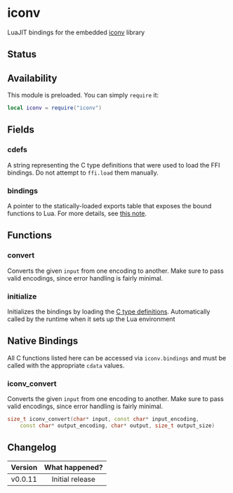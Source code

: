# iconv

LuaJIT bindings for the embedded [iconv](https://www.gnu.org/software/libiconv/) library

<FFI/>

## Status

<External/>

## Availability

This module is preloaded. You can simply `require` it:

```lua
local iconv = require("iconv")
```

## Fields

### cdefs

A string representing the C type definitions that were used to load the FFI bindings. Do not attempt to `ffi.load` them manually.

### bindings

A pointer to the statically-loaded exports table that exposes the bound functions to Lua. For more details, see [this note](/docs/background-information/luajit/static-ffi-bindings).

## Functions

### convert

Converts the given `input` from one encoding to another. Make sure to pass valid encodings, since error handling is fairly minimal.

<Function since="v0.0.11">
<Parameters>
<Parameter name="input" type="string"/>
<Parameter name="inputEncoding" type="string"/>
<Parameter name="outputEncoding" type="string"/>
</Parameters>
<Returns>
<Return name="encodedOutput" type="string"/>
<Return name="numBytesWritten" type="number"/>
</Returns>
</Function>

### initialize

Initializes the bindings by loading the [C type definitions](#cdefs). Automatically called by the runtime when it sets up the Lua environment

<!-- ### version

Currently missing (oversight); should be fixed ASAP.

Returns the embedded iconv library version as a Lua string. -->

## Native Bindings

All C functions listed here can be accessed via `iconv.bindings` and must be called with the appropriate `cdata` values.

### iconv_convert

Converts the given `input` from one encoding to another. Make sure to pass valid encodings, since error handling is fairly minimal.

```cpp
size_t iconv_convert(char* input, const char* input_encoding,
	const char* output_encoding, char* output, size_t output_size)
```

## Changelog

| Version | What happened?  |
| :-----: | :-------------: |
| v0.0.11 | Initial release |
